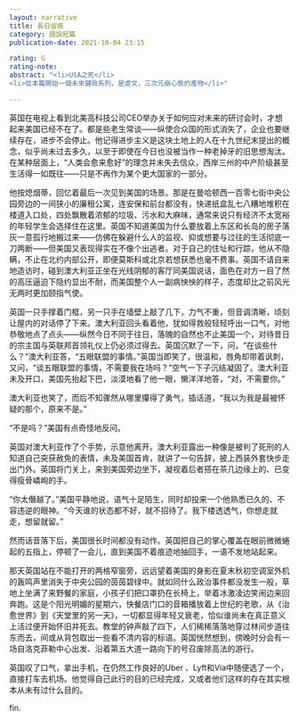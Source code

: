 ```yaml
---
layout: narrative
title: 長日留痕
category: 國設短篇
publication-date: 2021-10-04 23:15

rating: G
rating-note:
abstract: "<li>USA之死</li>
<li>從本篇開始一個未來鍵政系列，是虐文，三次元崩心態的產物</li>"

---
```


英国在电视上看到北美高科技公司CEO举办关于如何应对未来的研讨会时，才想起来美国已经不在了。都是些老生常谈——纵使合众国的形式消失了，企业也要继续存在，进步不会停止。他记得进步主义是这块土地上的人在十九世纪末提出的概念，似乎尚未过去多久，以至于即使在今日也没被当作一种老掉牙的旧思想淘汰。在某种层面上，“人类会愈来愈好”的理念并未失去信众，西岸三州的中产阶级甚至生活得一如既往——只是不再作为某个更大国家的一部分。
 
他按熄烟蒂，回忆着最后一次见到美国的场景。那是在曼哈顿西一百零七街中央公园旁边的一间狭小的廉租公寓，连安保和前台都没有，快递纸盒乱七八糟地堆积在楼道入口处，四处飘散着浓郁的垃圾、污水和大麻味，通常来说只有经济不太宽裕的年轻学生会选择住在这里。英国不知道美国为什么要放着上东区和长岛的房子落灰一意孤行地搬过来——仿佛在躲避什么人的监视、抑或想要与过往的生活彻底一刀两断——但美国又表现得实在不像个出逃者。对于自己的住址和行踪，他从不隐瞒，不止在北约内部公开，即便莫斯科或北京若想获悉也毫不费事。英国不请自来地造访时，碰到澳大利亚正坐在光线阴郁的客厅同美国说话，面色在对方一目了然的高压逼迫下隐约显出不耐，而美国整个人一副病怏怏的样子，态度却比之前风光无两时更加颐指气使。
 
英国一只手撑着门框，另一只手在墙壁上敲了几下，力气不重，但音调清晰，顷刻让屋内的对话停了下来。澳大利亚回头看着他，犹如得救般轻轻呼出一口气，对他恭敬地点了点头——纵然今日不同于往日，落魄的自然也不止美国一个，对待昔日的宗主国与英联邦首领礼仪上仍必须过得去。英国沉默了一下，问，“在谈些什么？”澳大利亚答，“五眼联盟的事情。”英国当即笑了，很温和，唇角却带着讽刺，又问，“谈五眼联盟的事情，不需要我在场吗？”空气一下子沉结凝固了。澳大利亚未及开口，美国先抬起下巴，淡漠地看了他一眼，懒洋洋地答，“对，不需要你。”
 
澳大利亚也笑了，而后不知骤然从哪里攥得了勇气，插话道，“我以为我是最被怀疑的那个，原来不是。”
 
“不是吗？”美国有点奇怪地反问。
 
英国对澳大利亚作了个手势，示意他离开。澳大利亚露出一种像是被判了死刑的人知道自己突获赦免的表情，未及美国首肯，就讲了一句告辞，披上西装外套快步走出门外。英国将门关上，来到美国旁边坐下，凝视着后者搭在茶几边缘上的、已变得瘦骨嶙峋的手。
 
“你太僭越了。”美国平静地说，语气十足陌生，同时却投来一个他熟悉已久的、不容违逆的眼神。“今天谁的状态都不好，就不招待了。我下楼透透气，你想走就走，想留就留。”
 
然而话音落下后，美国很长时间都没有动作。英国把自己的掌心覆盖在眼前微微蜷起的五指上，停顿了一会儿，直到美国不着痕迹地抽回手，一语不发地站起来。
 
那天英国站在不能打开的两格窄窗旁，远远望着美国的身影在夏末秋初空调室外机的轰鸣声里消失于中央公园的茵茵碧绿中。就如同什么政治事件都没发生一般，草地上坐满了来野餐的家庭，小孩子们把口罩扔在长椅上，举着冰激凌边笑闹边来回奔跑。这是个阳光明媚的星期六，快餐店门口的音箱播放着上世纪的老歌，从《治愈世界》到《天堂里的另一天》，一切都显得年轻又衰老，恰似谁尚未在真正意义上活过便开始怀旧并死去。教堂的钟声敲了四下，人们稀稀落落地穿过林间步道往东而去，间或从背包取出一些看不清内容的标语。英国恍然想到，傍晚时分会有一场自洛克菲勒中心出发、沿着第五大道一路向下的号召废除高法的游行。
 
英国叹了口气，拿出手机，在仍然工作良好的Uber 、Lyft和Via中随便选了一个，直接打车去机场。他觉得自己此行的目的已经完成，又或者他们这样的存在其实根本从未有过什么目的。

fin.
